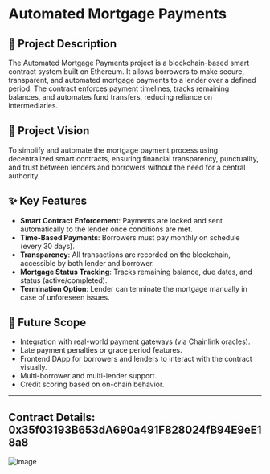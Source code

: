 # Automated Mortgage Payments

## 🏡 Project Description
The Automated Mortgage Payments project is a blockchain-based smart contract system built on Ethereum. It allows borrowers to make secure, transparent, and automated mortgage payments to a lender over a defined period. The contract enforces payment timelines, tracks remaining balances, and automates fund transfers, reducing reliance on intermediaries.

## 🎯 Project Vision
To simplify and automate the mortgage payment process using decentralized smart contracts, ensuring financial transparency, punctuality, and trust between lenders and borrowers without the need for a central authority.

## ✨ Key Features
- **Smart Contract Enforcement**: Payments are locked and sent automatically to the lender once conditions are met.
- **Time-Based Payments**: Borrowers must pay monthly on schedule (every 30 days).
- **Transparency**: All transactions are recorded on the blockchain, accessible by both lender and borrower.
- **Mortgage Status Tracking**: Tracks remaining balance, due dates, and status (active/completed).
- **Termination Option**: Lender can terminate the mortgage manually in case of unforeseen issues.

## 🚀 Future Scope
- Integration with real-world payment gateways (via Chainlink oracles).
- Late payment penalties or grace period features.
- Frontend DApp for borrowers and lenders to interact with the contract visually.
- Multi-borrower and multi-lender support.
- Credit scoring based on on-chain behavior.

---

## Contract Details: 0x35f03193B653dA690a491F828024fB94E9eE18a8
![image](https://github.com/user-attachments/assets/a5d9492a-f33a-48bf-af95-d0f852d00c11)

